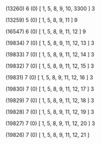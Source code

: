 (13260) 6 (0) [ 1, 5, 8, 9, 10, 3300 ] 3 


(13259) 5 (0) [ 1, 5, 8, 9, 11 ] 9 


(16547) 6 (0) [ 1, 5, 8, 9, 11, 12 ] 9 


(19834) 7 (0) [ 1, 5, 8, 9, 11, 12, 13 ] 3 


(19833) 7 (0) [ 1, 5, 8, 9, 11, 12, 14 ] 3 


(19832) 7 (0) [ 1, 5, 8, 9, 11, 12, 15 ] 3 


(19831) 7 (0) [ 1, 5, 8, 9, 11, 12, 16 ] 3 


(19830) 7 (0) [ 1, 5, 8, 9, 11, 12, 17 ] 3 


(19829) 7 (0) [ 1, 5, 8, 9, 11, 12, 18 ] 3 


(19828) 7 (0) [ 1, 5, 8, 9, 11, 12, 19 ] 3 


(19827) 7 (0) [ 1, 5, 8, 9, 11, 12, 20 ] 3 


(19826) 7 (0) [ 1, 5, 8, 9, 11, 12, 21 ]  

